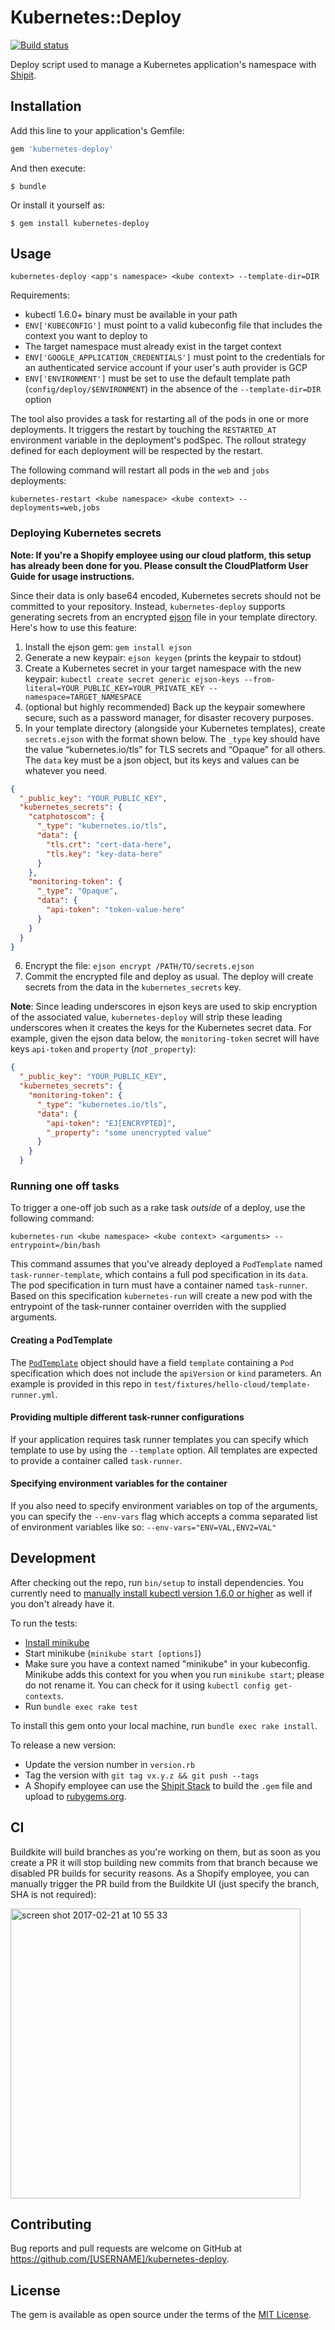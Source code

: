# Kubernetes::Deploy

[![Build status](https://badge.buildkite.com/0f2d4956d49fbc795f9c17b0a741a6aa9ea532738e5f872ac8.svg?branch=master)](https://buildkite.com/shopify/kubernetes-deploy-gem)

Deploy script used to manage a Kubernetes application's namespace with [Shipit](https://github.com/Shopify/shipit-engine).

## Installation

Add this line to your application's Gemfile:

```ruby
gem 'kubernetes-deploy'
```

And then execute:

    $ bundle

Or install it yourself as:

    $ gem install kubernetes-deploy

## Usage

`kubernetes-deploy <app's namespace> <kube context> --template-dir=DIR`

Requirements:

 - kubectl 1.6.0+ binary must be available in your path
 - `ENV['KUBECONFIG']` must point to a valid kubeconfig file that includes the context you want to deploy to
 - The target namespace must already exist in the target context
 - `ENV['GOOGLE_APPLICATION_CREDENTIALS']` must point to the credentials for an authenticated service account if your user's auth provider is GCP
 - `ENV['ENVIRONMENT']` must be set to use the default template path (`config/deploy/$ENVIRONMENT`) in the absence of the `--template-dir=DIR` option

The tool also provides a task for restarting all of the pods in one or more deployments.
It triggers the restart by touching the `RESTARTED_AT` environment variable in the deployment's podSpec.
The rollout strategy defined for each deployment will be respected by the restart.

The following command will restart all pods in the `web` and `jobs` deployments:

`kubernetes-restart <kube namespace> <kube context> --deployments=web,jobs`

### Deploying Kubernetes secrets

**Note: If you're a Shopify employee using our cloud platform, this setup has already been done for you. Please consult the CloudPlatform User Guide for usage instructions.**

Since their data is only base64 encoded, Kubernetes secrets should not be committed to your repository. Instead, `kubernetes-deploy` supports generating secrets from an encrypted [ejson](https://github.com/Shopify/ejson) file in your template directory. Here's how to use this feature:

1. Install the ejson gem: `gem install ejson`
2. Generate a new keypair: `ejson keygen` (prints the keypair to stdout)
3. Create a Kubernetes secret in your target namespace with the new keypair: `kubectl create secret generic ejson-keys --from-literal=YOUR_PUBLIC_KEY=YOUR_PRIVATE_KEY --namespace=TARGET_NAMESPACE`
4. (optional but highly recommended) Back up the keypair somewhere secure, such as a password manager, for disaster recovery purposes.
5. In your template directory (alongside your Kubernetes templates), create `secrets.ejson` with the format shown below. The `_type` key should have the value “kubernetes.io/tls” for TLS secrets and “Opaque” for all others. The `data` key must be a json object, but its keys and values can be whatever you need.

```json
{
  "_public_key": "YOUR_PUBLIC_KEY",
  "kubernetes_secrets": {
    "catphotoscom": {
      "_type": "kubernetes.io/tls",
      "data": {
        "tls.crt": "cert-data-here",
        "tls.key": "key-data-here"
      }
    },
    "monitoring-token": {
      "_type": "Opaque",
      "data": {
        "api-token": "token-value-here"
      }
    }
  }
}
```

6. Encrypt the file: `ejson encrypt /PATH/TO/secrets.ejson`
7. Commit the encrypted file and deploy as usual. The deploy will create secrets from the data in the `kubernetes_secrets` key.

**Note**: Since leading underscores in ejson keys are used to skip encryption of the associated value, `kubernetes-deploy` will strip these leading underscores when it creates the keys for the Kubernetes secret data. For example, given the ejson data below, the `monitoring-token` secret will have keys `api-token` and `property` (_not_ `_property`):
```json
{
  "_public_key": "YOUR_PUBLIC_KEY",
  "kubernetes_secrets": {
    "monitoring-token": {
      "_type": "kubernetes.io/tls",
      "data": {
        "api-token": "EJ[ENCRYPTED]",
        "_property": "some unencrypted value"
      }
    }
  }
```

### Running one off tasks

To trigger a one-off job such as a rake task _outside_ of a deploy, use the following command:

`kubernetes-run <kube namespace> <kube context> <arguments> --entrypoint=/bin/bash`

This command assumes that you've already deployed a `PodTemplate` named `task-runner-template`, which contains a full pod specification in its `data`. The pod specification in turn must have a container named `task-runner`. Based on this specification `kubernetes-run` will create a new pod with the entrypoint of the task-runner container overriden with the supplied arguments.

#### Creating a PodTemplate

The [`PodTemplate`](https://kubernetes.io/docs/api-reference/v1.6/#podtemplate-v1-core) object should have a field `template` containing a `Pod` specification which does not include the `apiVersion` or `kind` parameters. An example is provided in this repo in `test/fixtures/hello-cloud/template-runner.yml`.

#### Providing multiple different task-runner configurations

If your application requires task runner templates you can specify which template to use by using the `--template` option. All templates are expected to provide a container called `task-runner`.

#### Specifying environment variables for the container

If you also need to specify environment variables on top of the arguments, you can specify the `--env-vars` flag which accepts a comma separated list of environment variables like so: `--env-vars="ENV=VAL,ENV2=VAL"`


## Development

After checking out the repo, run `bin/setup` to install dependencies. You currently need to [manually install kubectl version 1.6.0 or higher](https://kubernetes.io/docs/user-guide/prereqs/) as well if you don't already have it.

To run the tests:

* [Install minikube](https://kubernetes.io/docs/getting-started-guides/minikube/#installation)
* Start minikube (`minikube start [options]`)
* Make sure you have a context named "minikube" in your kubeconfig. Minikube adds this context for you when you run `minikube start`; please do not rename it. You can check for it using `kubectl config get-contexts`.
* Run `bundle exec rake test`

To install this gem onto your local machine, run `bundle exec rake install`.

To release a new version:

* Update the version number in `version.rb`
* Tag the version with `git tag vx.y.z && git push --tags`
* A Shopify employee can use the [Shipit Stack](https://shipit.shopify.io/shopify/kubernetes-deploy/rubygems) to build the `.gem` file and upload to [rubygems.org](https://rubygems.org/gems/kubernetes-deploy).

## CI

Buildkite will build branches as you're working on them, but as soon as you create a PR it will stop building new commits from that branch because we disabled PR builds for security reasons.
As a Shopify employee, you can manually trigger the PR build from the Buildkite UI (just specify the branch, SHA is not required):

<img width="464" alt="screen shot 2017-02-21 at 10 55 33" src="https://cloud.githubusercontent.com/assets/522155/23172610/52771a3a-f824-11e6-8c8e-3d59c45e7ff8.png">


## Contributing

Bug reports and pull requests are welcome on GitHub at https://github.com/[USERNAME]/kubernetes-deploy.


## License

The gem is available as open source under the terms of the [MIT License](http://opensource.org/licenses/MIT).
